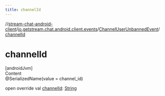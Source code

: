 ```yaml
---
title: channelId
---
```

//[stream-chat-android-client](../../../index.md)/[io.getstream.chat.android.client.events](../index.md)/[ChannelUserUnbannedEvent](index.md)/[channelId](channelId.md)



# channelId  
[androidJvm]  
Content  
@SerializedName(value = channel_id)  
  
open override val [channelId](channelId.md): [String](https://kotlinlang.org/api/latest/jvm/stdlib/kotlin/-string/index.html)  



